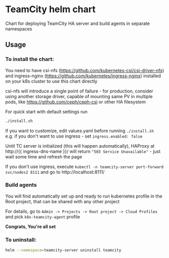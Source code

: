 # TeamCity helm chart

Chart for deploying TeamCity HA server and build agents in separate namespaces

## Usage
### To install the chart:

You need to have csi-nfs (https://github.com/kubernetes-csi/csi-driver-nfs)  
and ingress-nginx (https://github.com/kubernetes/ingress-nginx) installed on your k8s cluster to use this chart directly

csi-nfs will introduce a single point of failure - for production, consider using another storage driver, capable of mounting same PV in multiple pods, like https://github.com/ceph/ceph-csi or other HA filesystem

For quick start with default settings run

```sh
./install.sh
```

If you want to customize, edit values.yaml before running `./install.sh`  
e.g. if you don't want to use ingress - set `ingress.enabled: false`

Until TC server is initialized (this will happen automatically), HAProxy at http://{{ ingress-dns-name }}/ will return `"503 Service Unavailable"` - just wait some time and refresh the page

If you don't use ingress, execute `kubectl -n teamcity-server port-forward svc/nodes2 8111` and go to http://localhost:8111/

### Build agents

You will find automatically set up and ready to run kubernetes profile in the Root project, that can be shared with any other project

For details, go to `Admin -> Projects -> Root project -> Cloud Profiles` and pick `k8s-teamcity-agent` profile

**Congrats, You're all set**

### To uninstall:

```sh
helm --namespace=teamcity-server uninstall teamcity
```